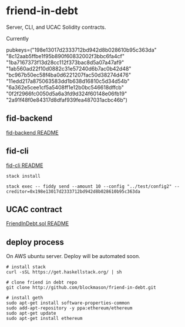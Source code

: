 # friend-in-debt

Server, CLI, and UCAC Solidity contracts.

Currently

pubkeys=("198e13017d2333712bd942d8b028610b95c363da" "8c12aab5ffbe1f95b890f60832002f3bbc6fa4cf" "1ba7167373f13d28cc112f373bac8d5a07a47af9" "1ab560ad22f10d0882c31e57240d6b7ac0b42d48" "bc967b50ec58f4ba0d6221207fac50d38274d476" "11edd217a875063583dd1b638d16810c5d34d54b" "6a362e5cee1cf5a5408ff1e12b0bc546618dffcb" "0f2f2966fc0050d5a6a3fd9d324f60148e06fb19" "2a91f48f0e84317d8dfaf939fea487031acbc46b")

## fid-backend

[fid-backend README](fid-backend/README.md)

## fid-cli

[fid-cli README](fid-cli/README.md)

```
stack install
```

```
stack exec -- fiddy send --amount 10 --config "../test/config2" --creditor=0x198e13017d2333712bd942d8b028610b95c363da
```

## UCAC contract

[FriendInDebt.sol README](ucac/README.md)

## deploy process

On AWS ubuntu server. Deploy will be automated soon.

```
# install stack
curl -sSL https://get.haskellstack.org/ | sh

# clone friend in debt repo
git clone http://github.com/blockmason/friend-in-debt.git

# install geth
sudo apt-get install software-properties-common
sudo add-apt-repository -y ppa:ethereum/ethereum
sudo apt-get update
sudo apt-get install ethereum
```

